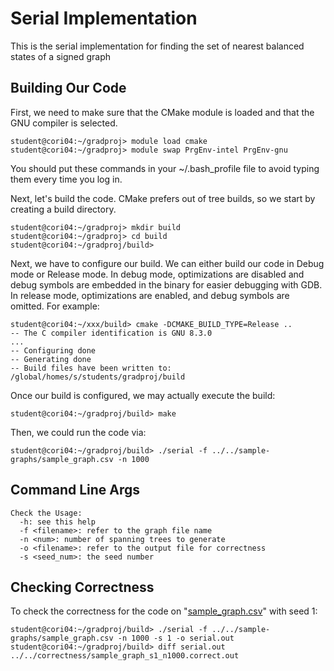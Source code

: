 # Serial Implementation
This is the serial implementation for finding the set of nearest balanced states of a signed graph

## Building Our Code
First, we need to make sure that the CMake module is loaded and that the GNU compiler is selected.
```
student@cori04:~/gradproj> module load cmake
student@cori04:~/gradproj> module swap PrgEnv-intel PrgEnv-gnu
```
You should put these commands in your ~/.bash_profile file to avoid typing them every time you log in.

Next, let's build the code. CMake prefers out of tree builds, so we start by creating a build directory.

```
student@cori04:~/gradproj> mkdir build
student@cori04:~/gradproj> cd build
student@cori04:~/gradproj/build>
```

Next, we have to configure our build. We can either build our code in Debug mode or Release mode. In debug mode, optimizations are disabled and debug symbols are embedded in the binary for easier debugging with GDB. In release mode, optimizations are enabled, and debug symbols are omitted. For example:
```
student@cori04:~/xxx/build> cmake -DCMAKE_BUILD_TYPE=Release ..
-- The C compiler identification is GNU 8.3.0
...
-- Configuring done
-- Generating done
-- Build files have been written to: /global/homes/s/students/gradproj/build
```

Once our build is configured, we may actually execute the build:
```
student@cori04:~/gradproj/build> make
```

Then, we could run the code via:
```
student@cori04:~/gradproj/build> ./serial -f ../../sample-graphs/sample_graph.csv -n 1000
```

## Command Line Args
```
Check the Usage:
  -h: see this help
  -f <filename>: refer to the graph file name
  -n <num>: number of spanning trees to generate
  -o <filename>: refer to the output file for correctness
  -s <seed_num>: the seed number
```

## Checking Correctness
To check the correctness for the code on "[sample_graph.csv](https://github.com/tezktenr/CS267-Spring2022-GradProject-Group46/blob/main/sample-graphs/sample_graph.csv)" with seed 1:
```
student@cori04:~/gradproj/build> ./serial -f ../../sample-graphs/sample_graph.csv -n 1000 -s 1 -o serial.out
student@cori04:~/gradproj/build> diff serial.out ../../correctness/sample_graph_s1_n1000.correct.out
```


